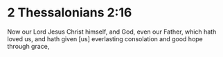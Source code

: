 # 2 Thessalonians 2:16

Now our Lord Jesus Christ himself, and God, even our Father, which hath loved us, and hath given [us] everlasting consolation and good hope through grace,